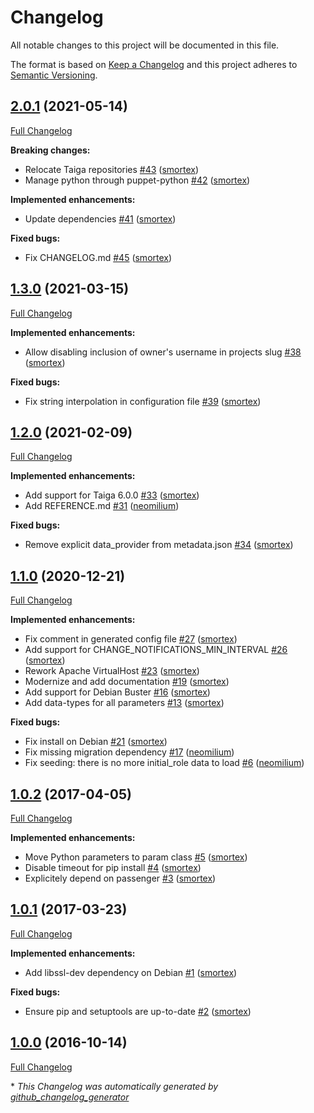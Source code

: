 # Changelog

All notable changes to this project will be documented in this file.

The format is based on [Keep a Changelog](https://keepachangelog.com/en/1.0.0/)
and this project adheres to [Semantic Versioning](https://semver.org/spec/v2.0.0.html).

## [2.0.1](https://github.com/opus-codium/puppet-taiga/tree/2.0.1) (2021-05-14)

[Full Changelog](https://github.com/opus-codium/puppet-taiga/compare/1.3.0...2.0.1)

**Breaking changes:**

- Relocate Taiga repositories [\#43](https://github.com/opus-codium/puppet-taiga/pull/43) ([smortex](https://github.com/smortex))
- Manage python through puppet-python [\#42](https://github.com/opus-codium/puppet-taiga/pull/42) ([smortex](https://github.com/smortex))

**Implemented enhancements:**

- Update dependencies [\#41](https://github.com/opus-codium/puppet-taiga/pull/41) ([smortex](https://github.com/smortex))

**Fixed bugs:**

- Fix CHANGELOG.md [\#45](https://github.com/opus-codium/puppet-taiga/pull/45) ([smortex](https://github.com/smortex))

## [1.3.0](https://github.com/opus-codium/puppet-taiga/tree/1.3.0) (2021-03-15)

[Full Changelog](https://github.com/opus-codium/puppet-taiga/compare/1.2.0...1.3.0)

**Implemented enhancements:**

- Allow disabling inclusion of owner's username in projects slug [\#38](https://github.com/opus-codium/puppet-taiga/pull/38) ([smortex](https://github.com/smortex))

**Fixed bugs:**

- Fix string interpolation in configuration file [\#39](https://github.com/opus-codium/puppet-taiga/pull/39) ([smortex](https://github.com/smortex))

## [1.2.0](https://github.com/opus-codium/puppet-taiga/tree/1.2.0) (2021-02-09)

[Full Changelog](https://github.com/opus-codium/puppet-taiga/compare/1.1.0...1.2.0)

**Implemented enhancements:**

- Add support for Taiga 6.0.0 [\#33](https://github.com/opus-codium/puppet-taiga/pull/33) ([smortex](https://github.com/smortex))
- Add REFERENCE.md [\#31](https://github.com/opus-codium/puppet-taiga/pull/31) ([neomilium](https://github.com/neomilium))

**Fixed bugs:**

- Remove explicit data\_provider from metadata.json [\#34](https://github.com/opus-codium/puppet-taiga/pull/34) ([smortex](https://github.com/smortex))

## [1.1.0](https://github.com/opus-codium/puppet-taiga/tree/1.1.0) (2020-12-21)

[Full Changelog](https://github.com/opus-codium/puppet-taiga/compare/1.0.2...1.1.0)

**Implemented enhancements:**

- Fix comment in generated config file [\#27](https://github.com/opus-codium/puppet-taiga/pull/27) ([smortex](https://github.com/smortex))
- Add support for CHANGE\_NOTIFICATIONS\_MIN\_INTERVAL [\#26](https://github.com/opus-codium/puppet-taiga/pull/26) ([smortex](https://github.com/smortex))
- Rework Apache VirtualHost [\#23](https://github.com/opus-codium/puppet-taiga/pull/23) ([smortex](https://github.com/smortex))
- Modernize and add documentation [\#19](https://github.com/opus-codium/puppet-taiga/pull/19) ([smortex](https://github.com/smortex))
- Add support for Debian Buster [\#16](https://github.com/opus-codium/puppet-taiga/pull/16) ([smortex](https://github.com/smortex))
- Add data-types for all parameters [\#13](https://github.com/opus-codium/puppet-taiga/pull/13) ([smortex](https://github.com/smortex))

**Fixed bugs:**

- Fix install on Debian [\#21](https://github.com/opus-codium/puppet-taiga/pull/21) ([smortex](https://github.com/smortex))
- Fix missing migration dependency [\#17](https://github.com/opus-codium/puppet-taiga/pull/17) ([neomilium](https://github.com/neomilium))
- Fix seeding: there is no more initial\_role data to load [\#6](https://github.com/opus-codium/puppet-taiga/pull/6) ([neomilium](https://github.com/neomilium))

## [1.0.2](https://github.com/opus-codium/puppet-taiga/tree/1.0.2) (2017-04-05)

[Full Changelog](https://github.com/opus-codium/puppet-taiga/compare/1.0.1...1.0.2)

**Implemented enhancements:**

- Move Python parameters to param class [\#5](https://github.com/opus-codium/puppet-taiga/pull/5) ([smortex](https://github.com/smortex))
- Disable timeout for pip install [\#4](https://github.com/opus-codium/puppet-taiga/pull/4) ([smortex](https://github.com/smortex))
- Explicitely depend on passenger [\#3](https://github.com/opus-codium/puppet-taiga/pull/3) ([smortex](https://github.com/smortex))

## [1.0.1](https://github.com/opus-codium/puppet-taiga/tree/1.0.1) (2017-03-23)

[Full Changelog](https://github.com/opus-codium/puppet-taiga/compare/1.0.0...1.0.1)

**Implemented enhancements:**

- Add libssl-dev dependency on Debian [\#1](https://github.com/opus-codium/puppet-taiga/pull/1) ([smortex](https://github.com/smortex))

**Fixed bugs:**

- Ensure pip and setuptools are up-to-date [\#2](https://github.com/opus-codium/puppet-taiga/pull/2) ([smortex](https://github.com/smortex))

## [1.0.0](https://github.com/opus-codium/puppet-taiga/tree/1.0.0) (2016-10-14)

[Full Changelog](https://github.com/opus-codium/puppet-taiga/compare/55619003c02ae456d01a395540bd6675d8c60c8c...1.0.0)



\* *This Changelog was automatically generated by [github_changelog_generator](https://github.com/github-changelog-generator/github-changelog-generator)*
